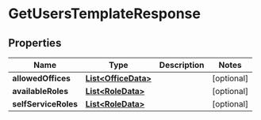 # GetUsersTemplateResponse

## Properties
Name | Type | Description | Notes
------------ | ------------- | ------------- | -------------
**allowedOffices** | [**List&lt;OfficeData&gt;**](OfficeData.md) |  |  [optional]
**availableRoles** | [**List&lt;RoleData&gt;**](RoleData.md) |  |  [optional]
**selfServiceRoles** | [**List&lt;RoleData&gt;**](RoleData.md) |  |  [optional]

